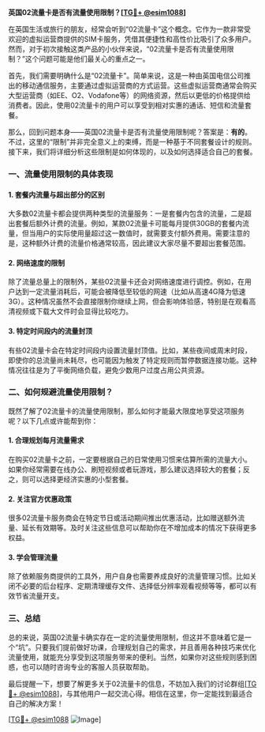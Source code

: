 **英国02流量卡是否有流量使用限制？[[TG💪+ @esim1088](https://t.me/s/esim1088)]**

在英国生活或旅行的朋友，经常会听到“02流量卡”这个概念。它作为一款非常受欢迎的虚拟运营商提供的SIM卡服务，凭借其便捷性和高性价比吸引了众多用户。然而，对于初次接触这类产品的小伙伴来说，“02流量卡是否有流量使用限制？”这个问题可能是他们最关心的重点之一。

首先，我们需要明确什么是“02流量卡”。简单来说，这是一种由英国电信公司推出的移动通信服务，主要通过虚拟运营商的方式运营。这些虚拟运营商通常会购买大型运营商（如EE、O2、Vodafone等）的网络资源，然后以更低的价格提供给消费者。因此，使用02流量卡的用户可以享受到相对实惠的通话、短信和流量套餐。

那么，回到问题本身——英国02流量卡是否有流量使用限制呢？答案是：**有的**。不过，这里的“限制”并非完全意义上的束缚，而是一种基于不同套餐设计的规则。接下来，我们将详细分析这些限制是如何体现的，以及如何选择适合自己的套餐。

### 一、流量使用限制的具体表现

#### 1. 套餐内流量与超出部分的区别
大多数02流量卡都会提供两种类型的流量服务：一是套餐内包含的流量，二是超出套餐后额外计费的流量。例如，某款02流量卡可能每月提供30GB的套餐内流量，但当用户的实际使用量超过这一数值时，就需要支付额外费用。需要注意的是，这种额外计费的流量价格通常较高，因此建议大家尽量不要超出套餐范围。

#### 2. 网络速度的限制
除了流量总量上的限制外，某些02流量卡还会对网络速度进行调控。例如，在用户达到一定流量消耗后，可能会被降低至较低的网速（比如从高速4G降为低速3G）。这种情况虽然不会直接限制你继续上网，但会影响体验感，特别是在观看高清视频或下载大文件时会显得比较吃力。

#### 3. 特定时间段内的流量封顶
有些02流量卡会在特定时间段内设置流量封顶值。比如，某些夜间或周末时段，即使你的总流量尚未耗尽，也可能因为触发了特定规则而暂停数据连接功能。这种情况往往是为了平衡网络负载，避免少数用户过度占用公共资源。

### 二、如何规避流量使用限制？

既然了解了02流量卡的流量使用限制，那么如何才能最大限度地享受这项服务呢？以下几点或许能帮到你：

#### 1. 合理规划每月流量需求
在购买02流量卡之前，一定要根据自己的日常使用习惯来估算所需的流量大小。如果你经常需要在线办公、刷短视频或者玩游戏，那么建议选择较大的套餐；反之，则可以选择更经济实惠的小型套餐。

#### 2. 关注官方优惠政策
很多02流量卡服务商会在特定节日或活动期间推出优惠活动，比如赠送额外流量、延长有效期等。及时关注这些信息可以帮助你在不增加成本的情况下获得更多权益。

#### 3. 学会管理流量
除了依赖服务商提供的工具外，用户自身也需要养成良好的流量管理习惯。比如关闭不必要的后台程序、定期清理缓存文件、选择低分辨率观看视频等等，都可以有效节省流量开支。

### 三、总结

总的来说，英国02流量卡确实存在一定的流量使用限制，但这并不意味着它是一个“坑”。只要我们提前做好功课，合理规划自己的需求，并且善用各种技巧来优化流量使用，就能充分享受到这项服务带来的便利。当然，如果你对这些规则感到困惑，也可以随时咨询专业的客服人员获取帮助。

最后提醒一下，想要了解更多关于02流量卡的信息，不妨加入我们的讨论群组[[TG💪+ @esim1088](https://t.me/s/esim1088)]，与其他用户一起交流心得。相信在这里，你一定能找到最适合自己的解决方案！

[[TG💪+ @esim1088](https://t.me/s/esim1088) ![Image](https://i.postimg.cc/4NQfJmqS/Snipaste-2025-05-13-00-14-12.png)]